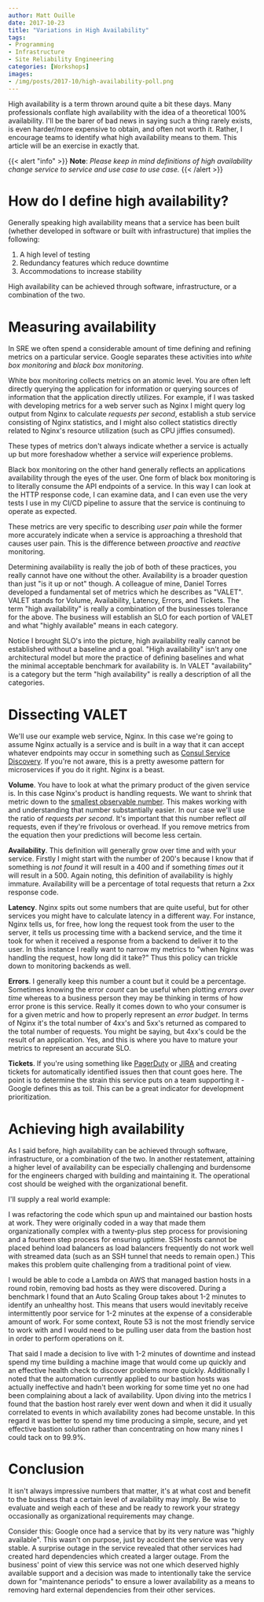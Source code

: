```yaml
---
author: Matt Ouille
date: 2017-10-23
title: "Variations in High Availability"
tags:
- Programming
- Infrastructure
- Site Reliability Engineering
categories: [Workshops]
images:
- /img/posts/2017-10/high-availability-poll.png
---
```


High availability is a term thrown around quite a bit these days. Many professionals conflate high availability with the idea of a theoretical 100% availability. I'll be the barer of bad news in saying such a thing rarely exists, is even harder/more expensive to obtain, and often not worth it. Rather, I encourage teams to identify what high availability means to them. This article will be an exercise in exactly that.

{{< alert "info" >}}
**Note**: _Please keep in mind definitions of high availability change service to service and use case to use case._
{{< /alert >}}

# How do I define high availability?

Generally speaking high availability means that a service has been built (whether developed in software or built with infrastructure) that implies the following:

1. A high level of testing
2. Redundancy features which reduce downtime
3. Accommodations to increase stability

High availability can be achieved through software, infrastructure, or a combination of the two.

# Measuring availability

In SRE we often spend a considerable amount of time defining and refining metrics on a particular service. Google separates these activities into _white box monitoring_ and _black box monitoring_.

White box monitoring collects metrics on an atomic level. You are often left directly querying the application for information or querying sources of information that the application directly utilizes. For example, if I was tasked with developing metrics for a web server such as Nginx I might query log output from Nginx to calculate _requests per second_, establish a stub service consisting of Nginx statistics, and I might also collect statistics directly related to Nginx's resource utilization (such as CPU jiffies consumed).

These types of metrics don't always indicate whether a service is actually up but more foreshadow whether a service _will_ experience problems.

Black box monitoring on the other hand generally reflects an applications availability through the eyes of the user. One form of black box monitoring is to literally consume the API endpoints of a service. In this way I can look at the HTTP response code, I can examine data, and I can even use the very tests I use in my CI/CD pipeline to assure that the service is continuing to operate as expected.

These metrics are very specific to describing _user pain_ while the former more accurately indicate when a service is approaching a threshold that causes user pain. This is the difference between _proactive_ and _reactive_ monitoring.

Determining availability is really the job of both of these practices, you really cannot have one without the other. Availability is a broader question than just "is it up or not" though. A colleague of mine, Daniel Torres developed a fundamental set of metrics which he describes as "VALET". VALET stands for Volume, Availability, Latency, Errors, and Tickets. The term "high availability" is really a combination of the businesses tolerance for the above. The business will establish an SLO for each portion of VALET and what "highly available" means in each category.

Notice I brought SLO's into the picture, high availability really cannot be established without a baseline and a goal. "High availability" isn't any one architectural model but more the practice of defining baselines and what the minimal acceptable benchmark for availability is. In VALET "availability" is a category but the term "high availability" is really a description of all the categories.

# Dissecting VALET

We'll use our example web service, Nginx. In this case we're going to assume Nginx actually is a service and is built in a way that it can accept whatever endpoints may occur in something such as [Consul Service Discovery](https://consul.io/). If you're not aware, this is a pretty awesome pattern for microservices if you do it right. Nginx is a beast.

**Volume**. You have to look at what the primary product of the given service is. In this case Nginx's product is handling requests. We want to shrink that metric down to the [smallest observable number](https://plato.stanford.edu/entries/measurement-science/#StaSciPro). This makes working with and understanding that number substantially easier. In our case we'll use the ratio of _requests per second_. It's important that this number reflect _all_ requests, even if they're frivolous or overhead. If you remove metrics from the equation then your predictions will become less certain.

**Availability**. This definition will generally grow over time and with your service. Firstly I might start with the number of 200's because I know that if something is _not found_ it will result in a 400 and if something _times out_ it will result in a 500. Again noting, this definition of availability is highly immature. Availability will be a percentage of total requests that return a 2xx response code.

**Latency**. Nginx spits out some numbers that are quite useful, but for other services you might have to calculate latency in a different way. For instance, Nginx tells us, for free, how long the request took from the user to the server, it tells us processing time with a backend service, and the time it took for when it received a response from a backend to deliver it to the user. In this instance I really want to narrow my metrics to "when Nginx was handling the request, how long did it take?" Thus this policy can trickle down to monitoring backends as well.

**Errors**. I generally keep this number a count but it could be a percentage. Sometimes knowing the error _count_ can be useful when plotting _errors over time_ whereas to a business person they may be thinking in terms of how error prone is this service. Really it comes down to who your consumer is for a given metric and how to properly represent an _error budget_. In terms of Nginx it's the total number of 4xx's and 5xx's returned as compared to the total number of requests. You might be saying, but 4xx's could be the result of an application. Yes, and this is where you have to mature your metrics to represent an accurate SLO.

**Tickets**. If you're using something like [PagerDuty](https://pagerduty.com) or [JIRA](https://www.atlassian.com/software/jira) and creating tickets for automatically identified issues then that count goes here. The point is to determine the strain this service puts on a team supporting it - Google defines this as toil. This can be a great indicator for development prioritization.

# Achieving high availability

As I said before, high availability can be achieved through software, infrastructure, or a combination of the two. In another restatement, attaining a higher level of availability can be especially challenging and burdensome for the engineers charged with building and maintaining it. The operational cost should be weighed with the organizational benefit.

I'll supply a real world example:

I was refactoring the code which spun up and maintained our bastion hosts at work. They were originally coded in a way that made them organizationally complex with a twenty-plus step process for provisioning and a fourteen step process for ensuring uptime. SSH hosts cannot be placed behind load balancers as load balancers frequently do not work well with streamed data (such as an SSH tunnel that needs to remain open.) This makes this problem quite challenging from a traditional point of view.

I would be able to code a Lambda on AWS that managed bastion hosts in a round robin, removing bad hosts as they were discovered. During a benchmark I found that an Auto Scaling Group takes about 1-2 minutes to identify an unhealthy host. This means that users would inevitably receive intermittently poor service for 1-2 minutes at the expense of a considerable amount of work. For some context, Route 53 is not the most friendly service to work with and I would need to be pulling user data from the bastion host in order to perform operations on it.

That said I made a decision to live with 1-2 minutes of downtime and instead spend my time building a machine image that would come up quickly and an effective health check to discover problems more quickly. Additionally I noted that the automation currently applied to our bastion hosts was actually ineffective and hadn't been working for some time yet no one had been complaining about a lack of availability. Upon diving into the metrics I found that the bastion host rarely ever went down and when it did it usually correlated to events in which availability zones had become unstable. In this regard it was better to spend my time producing a simple, secure, and yet effective bastion solution rather than concentrating on how many nines I could tack on to 99.9%.

# Conclusion

It isn't always impressive numbers that matter, it's at what cost and benefit to the business that a certain level of availability may imply. Be wise to evaluate and weigh each of these and be ready to rework your strategy occasionally as organizational requirements may change.

Consider this: Google once had a service that by its very nature was "highly available". This wasn't on purpose, just by accident the service was very stable. A surprise outage in the service revealed that other services had created hard dependencies which created a larger outage. From the business' point of view this service was not one which deserved highly available support and a decision was made to intentionally take the service down for "maintenance periods" to ensure a lower availability as a means to removing hard external dependencies from their other services.
